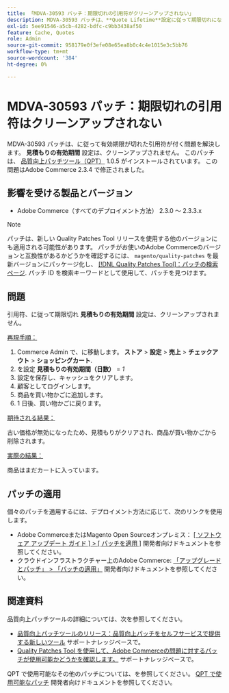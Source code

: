 ```yaml
---
title: 「MDVA-30593 パッチ：期限切れの引用符がクリーンアップされない」
description: MDVA-30593 パッチは、**Quote Lifetime**設定に従って期限切れになった引用符がクリーンアップされない問題を解決します。 このパッチは、[Quality Patches Tool （QPT） ] （/help/announcements/adobe-commerce-announcements/magento-quality-patches-released-new-tool-to-self-serve-quality-patches.md） 1.0.5 がインストールされている場合に利用できます。 この問題はAdobe Commerce 2.3.4 で修正されました。
exl-id: 5ee91546-a5cb-4282-bdfc-c9bb3438af50
feature: Cache, Quotes
role: Admin
source-git-commit: 958179e0f3efe08e65ea8b0c4c4e1015e3c5bb76
workflow-type: tm+mt
source-wordcount: '384'
ht-degree: 0%

---
```


# MDVA-30593 パッチ：期限切れの引用符はクリーンアップされない

MDVA-30593 パッチは、に従って有効期限が切れた引用符が付く問題を解決します。 **見積もりの有効期間** 設定は、クリーンアップされません。 このパッチは、 [品質向上パッチツール（QPT）](/help/announcements/adobe-commerce-announcements/magento-quality-patches-released-new-tool-to-self-serve-quality-patches.md) 1.0.5 がインストールされています。 この問題はAdobe Commerce 2.3.4 で修正されました。

## 影響を受ける製品とバージョン

* Adobe Commerce（すべてのデプロイメント方法） 2.3.0 ～ 2.3.3.x

>[!NOTE]
>
>パッチは、新しい Quality Patches Tool リリースを使用する他のバージョンにも適用される可能性があります。 パッチがお使いのAdobe Commerceのバージョンと互換性があるかどうかを確認するには、 `magento/quality-patches` を最新バージョンにパッケージ化し、 [[!DNL Quality Patches Tool]：パッチの検索ページ](https://devdocs.magento.com/quality-patches/tool.html#patch-grid). パッチ ID を検索キーワードとして使用して、パッチを見つけます。

## 問題

引用符、に従って期限切れ **見積もりの有効期間** 設定は、クリーンアップされません。

<u>再現手順：</u>

1. Commerce Admin で、に移動します。 **ストア** > **設定** > **売上** > **チェックアウト** > **ショッピングカート**.
1. を設定 **見積もりの有効期間（日数）** = *1*
1. 設定を保存し、キャッシュをクリアします。
1. 顧客としてログインします。
1. 商品を買い物かごに追加します。
1. 1 日後、買い物かごに戻ります。

<u>期待される結果：</u>

古い価格が無効になったため、見積もりがクリアされ、商品が買い物かごから削除されます。

<u>実際の結果：</u>

商品はまだカートに入っています。

## パッチの適用

個々のパッチを適用するには、デプロイメント方法に応じて、次のリンクを使用します。

* Adobe CommerceまたはMagento Open Sourceオンプレミス： [[ ソフトウェア アップデート ガイド ] > [ パッチを適用 ]](https://devdocs.magento.com/guides/v2.4/comp-mgr/patching/mqp.html) 開発者向けドキュメントを参照してください。
* クラウドインフラストラクチャー上のAdobe Commerce: [「アップグレードとパッチ」 > 「パッチの適用」](https://devdocs.magento.com/cloud/project/project-patch.html) 開発者向けドキュメントを参照してください。

## 関連資料

品質向上パッチツールの詳細については、次を参照してください。

* [品質向上パッチツールのリリース：品質向上パッチをセルフサービスで提供する新しいツール](/help/announcements/adobe-commerce-announcements/magento-quality-patches-released-new-tool-to-self-serve-quality-patches.md) サポートナレッジベースで。
* [Quality Patches Tool を使用して、Adobe Commerceの問題に対するパッチが使用可能かどうかを確認します。](/help/support-tools/patches-available-in-qpt-tool/check-patch-for-magento-issue-with-magento-quality-patches.md) サポートナレッジベースで。

QPT で使用可能なその他のパッチについては、を参照してください。 [QPT で使用可能なパッチ](https://devdocs.magento.com/quality-patches/tool.html#patch-grid) 開発者向けドキュメントを参照してください。
